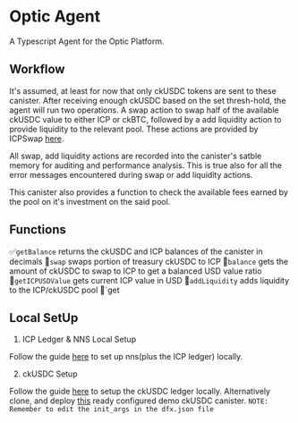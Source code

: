 # Optic Agent 

A Typescript Agent for the Optic Platform.

## Workflow

It's assumed, at least for now that only ckUSDC tokens are sent to these canister. After receiving enough ckUSDC based on the set thresh-hold, the agent will run two operations. A swap action to swap half of the available ckUSDC value to either ICP or ckBTC, followed by a add liquidity action to provide liquidity to the relevant pool. These actions are provided by ICPSwap [here](https://github.com/ICPSwap-Labs/docs).

All swap, add liquidity actions are recorded into the canister's satble memory for auditing and performance analysis. This is true also for all the error messages encountered during swap or add liquidity actions.

This canister also provides a function to check the available fees earned by the pool on it's investment on the said pool. 

## Functions

✅`getBalance` returns the ckUSDC and ICP balances of the canister in decimals
🔂`swap` swaps portion of treasury ckUSDC to ICP
🔂`balance` gets the amount of ckUSDC to swap to ICP to get a balanced USD value ratio
🔂`getICPUSDValue` gets current ICP value in USD
🔂`addLiquidity` adds liquidity to the ICP/ckUSDC pool
🔂`get


## Local SetUp

1. ICP Ledger & NNS Local Setup

Follow the guide [here](https://internetcomputer.org/docs/defi/token-ledgers/setup/icp_ledger_setup) to set up nns(plus the ICP ledger) locally. 

2. ckUSDC Setup

Follow the guide [here](https://internetcomputer.org/docs/defi/token-ledgers/setup/icrc1_ledger_setup) to setup the ckUSDC ledger locally. 
Alternatively clone, and deploy [this](https://github.com/divin3circle/local_ckUSDC_ledger) ready configured demo ckUSDC canister. 
`NOTE: Remember to edit the init_args in the dfx.json file`

